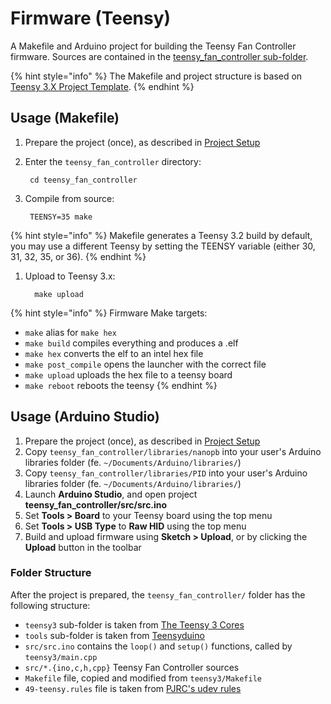 # Firmware \(Teensy\)

A Makefile and Arduino project for building the Teensy Fan Controller firmware. Sources are contained in the [teensy\_fan\_controller sub-folder](https://github.com/mstrthealias/TeensyFanController/tree/master/teensy_fan_controller).

{% hint style="info" %}
The Makefile and project structure is based on [Teensy 3.X Project Template](https://github.com/apmorton/teensy-template).
{% endhint %}

## Usage \(Makefile\)

1. Prepare the project \(once\), as described in [Project Setup](setup.md)
2. Enter the `teensy_fan_controller` directory:

   ```text
    cd teensy_fan_controller
   ```

3. Compile from source:

   ```text
    TEENSY=35 make
   ```

{% hint style="info" %}
Makefile generates a Teensy 3.2 build by default, you may use a different Teensy by setting the TEENSY variable \(either 30, 31, 32, 35, or 36\).
{% endhint %}

1. Upload to Teensy 3.x:

   ```text
     make upload
   ```

{% hint style="info" %}
Firmware Make targets:

* `make` alias for `make hex`
* `make build` compiles everything and produces a .elf
* `make hex` converts the elf to an intel hex file
* `make post_compile` opens the launcher with the correct file
* `make upload` uploads the hex file to a teensy board
* `make reboot` reboots the teensy
{% endhint %}

## Usage \(Arduino Studio\)

1. Prepare the project \(once\), as described in [Project Setup](setup.md)
2. Copy `teensy_fan_controller/libraries/nanopb` into your user's Arduino libraries folder \(fe. `~/Documents/Arduino/libraries/`\)
3. Copy `teensy_fan_controller/libraries/PID` into your user's Arduino libraries folder \(fe. `~/Documents/Arduino/libraries/`\)
4. Launch **Arduino Studio**, and open project **teensy\_fan\_controller/src/src.ino**
5. Set **Tools &gt; Board** to your Teensy board using the top menu
6. Set **Tools &gt; USB Type** to **Raw HID** using the top menu
7. Build and upload firmware using **Sketch &gt; Upload**, or by clicking the **Upload** button in the toolbar

### Folder Structure

After the project is prepared, the `teensy_fan_controller/` folder has the following structure:

* `teensy3` sub-folder is taken from [The Teensy 3 Cores](https://github.com/PaulStoffregen/cores/tree/master/teensy3)
* `tools` sub-folder is taken from [Teensyduino](http://www.pjrc.com/teensy/td_download.html)
* `src/src.ino` contains the `loop()` and `setup()` functions, called by `teensy3/main.cpp`
* `src/*.{ino,c,h,cpp}` Teensy Fan Controller sources
* `Makefile` file, copied and modified from `teensy3/Makefile`
* `49-teensy.rules` file is taken from [PJRC's udev rules](http://www.pjrc.com/teensy/49-teensy.rules)

